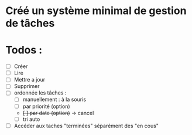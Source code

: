 
# Créé un système minimal de gestion de tâches

# Todos :

- [ ] Créer
- [ ] Lire
- [ ] Mettre a jour
- [ ] Supprimer
- [ ] ordonnée les tâches :
    - [ ] manuellement : à la souris
    - [ ] par priorité (option)
    - ~~[ ] par date (option)~~ -> cancel
    - [ ] tri auto
- [ ] Accéder aux taches "terminées" séparément des "en cous"
